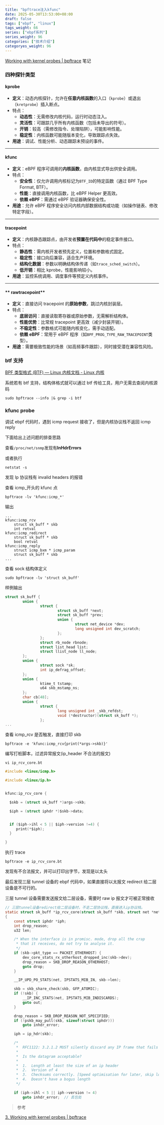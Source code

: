 ```yaml
---
title: "bpftrace注入kfunc"
date: 2025-05-30T13:53:00+08:00
draft: false
tags: ["ebpf", "linux"]
tags_weight: 66
series: ["ebpf系列"]
series_weight: 96
categories: ["技术介绍"]
categoryes_weight: 96
---
```


[Working with kernel probes | bpftrace](https://bpftrace.org/hol/kernel-probes) 笔记

<!-- more -->

### 四种探针类型

#### **kprobe**

- **定义**：动态内核探针，允许在**任意内核函数**的入口（`kprobe`）或退出（`kretprobe`）插入断点。
- 特点：
  - **动态性**：无需修改内核代码，运行时动态注入。
  - **灵活性**：可跟踪几乎所有内核函数（包括未导出的符号）。
  - **开销**：较高（需修改指令、处理陷阱），可能影响性能。
  - **稳定性**：内核函数可能随版本变化，导致跟踪点失效。
- **用途**：调试、性能分析、动态跟踪未预设的事件。

---

#### **kfunc**

- **定义**：eBPF 程序可调用的**内核函数**，由内核显式导出供安全调用。
- 特点：
  - **安全性**：仅允许调用内核标记为`BTF_ID`的特定函数（通过 BPF Type Format, BTF）。
  - **性能**：直接调用内核函数，比 eBPF Helper 更高效。
  - **依赖 eBPF**：需通过 eBPF 验证器确保安全性。
- **用途**：允许 eBPF 程序安全访问内核内部数据结构或功能（如操作链表、修改特定字段）。

---

#### **tracepoint**

- **定义**：内核静态跟踪点，由开发者**预置在代码中**的稳定事件接口。
- 特点：
  - **静态性**：需内核开发者预先定义，位置和参数格式固定。
  - **稳定性**：接口向后兼容，适合生产环境。
  - **结构化数据**：参数以明确结构体传递（如`trace_sched_switch`）。
  - **低开销**：相比 kprobe，性能影响较小。
- **用途**：监控系统调用、调度事件等预定义内核事件。

---

#### ** rawtracepoint**

- **定义**：直接访问 tracepoint 的**原始参数**，跳过内核封装层。
- 特点：
  - **底层访问**：直接读取寄存器或原始参数，无需解析结构体。
  - **性能优势**：比常规 tracepoint 更高效（减少封装开销）。
  - **不稳定性**：参数格式可能随内核变化，需手动适配。
  - **依赖 eBPF**：常用于 eBPF 程序（如`BPF_PROG_TYPE_RAW_TRACEPOINT`类型）。
- **用途**：需要极致性能的场景（如高频事件跟踪），同时接受潜在兼容性风险。

### btf 支持

[BPF 类型格式 (BTF) — Linux 内核文档 - Linux 内核](https://linuxkernel.org.cn/doc/html/latest/bpf/btf.html)

系统若有 btf 支持，结构体格式就可以通过 btf 传给工具，用户无需去查阅内核源码

```shell
sudo bpftrace --info |& grep -i btf
```

### kfunc probe

调试 ebpf 代码时，遇到 icmp request 接收了，但是内核协议栈不返回 icmp reply

下面给出上述问题的排查思路

查看`/proc/net/snmp`发现有**InHdrErrors**

或者执行

```shell
netstat -s
```

发现 Ip 协议栈有 invalid headers 的报错

查看 icmp\_开头的 kfunc 点

```shell
bpftrace -lv 'kfunc:icmp_*'
```

输出

```
...
kfunc:icmp_rcv
    struct sk_buff * skb
    int retval
kfunc:icmp_redirect
    struct sk_buff * skb
    bool retval
kfunc:icmp_reply
    struct icmp_bxm * icmp_param
    struct sk_buff * skb
...
```

查看 sock 结构体定义

```shell
sudo bpftrace -lv 'struct sk_buff'
```

样例输出

```c
struct sk_buff {
        union {
                struct {
                        struct sk_buff *next;
                        struct sk_buff *prev;
                        union {
                                struct net_device *dev;
                                long unsigned int dev_scratch;
                        };
                };
                struct rb_node rbnode;
                struct list_head list;
                struct llist_node ll_node;
        };
        union {
                struct sock *sk;
                int ip_defrag_offset;
        };
        union {
                ktime_t tstamp;
                u64 skb_mstamp_ns;
        };
        char cb[48];
        union {
                struct {
                        long unsigned int _skb_refdst;
                        void (*destructor)(struct sk_buff *);
                };
...
```

查看 icmp_rcv 是否触发，直接打印 skb

```shell
bpftrace -e 'kfunc:icmp_rcv{print(*args->skb)}'
```

编写打桩脚本，过滤异常报文(ip_header 不合法的报文)

```shell
vi ip_rcv_core.bt
```

```c
#include <linux/icmp.h>

#include <linux/ip.h>


kfunc:ip_rcv_core {

  $skb = (struct sk_buff *)args->skb;

  $iph = (struct iphdr *)$skb->data;


  if ($iph->ihl < 5 || $iph->version !=4) {
     print(*$iph);
  }

}
```

执行 trace

```shell
bpftrace -e ip_rcv_core.bt
```

发现有不合法报文，并可以打印出字节，发现是以太头

最后发现三层 tunnel 设备的 ebpf 代码中，如果直接将以太报文 redirect 给二层设备是不可行的。

三层 tunnel 设备需要发送报文给二层设备，需要时 raw ip 报文才可被正常接收

```c
// 三层tunnel设备redirect给二层设备时，不走二层协议栈，直接进入ip协议栈。
static struct sk_buff *ip_rcv_core(struct sk_buff *skb, struct net *net)
{
	const struct iphdr *iph;
	int drop_reason;
	u32 len;

	/* When the interface is in promisc. mode, drop all the crap
	 * that it receives, do not try to analyse it.
	 */
	if (skb->pkt_type == PACKET_OTHERHOST) {
		dev_core_stats_rx_otherhost_dropped_inc(skb->dev);
		drop_reason = SKB_DROP_REASON_OTHERHOST;
		goto drop;
	}

	__IP_UPD_PO_STATS(net, IPSTATS_MIB_IN, skb->len);

	skb = skb_share_check(skb, GFP_ATOMIC);
	if (!skb) {
		__IP_INC_STATS(net, IPSTATS_MIB_INDISCARDS);
		goto out;
	}

	drop_reason = SKB_DROP_REASON_NOT_SPECIFIED;
	if (!pskb_may_pull(skb, sizeof(struct iphdr)))
		goto inhdr_error;

	iph = ip_hdr(skb);

	/*
	 *	RFC1122: 3.2.1.2 MUST silently discard any IP frame that fails the checksum.
	 *
	 *	Is the datagram acceptable?
	 *
	 *	1.	Length at least the size of an ip header
	 *	2.	Version of 4
	 *	3.	Checksums correctly. [Speed optimisation for later, skip loopback checksums]
	 *	4.	Doesn't have a bogus length
	 */

	if (iph->ihl < 5 || iph->version != 4)
		goto inhdr_error;  // 丢包处
```

> 参考

[3. Working with kernel probes | bpftrace](https://bpftrace.org/hol/kernel-probes)
